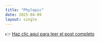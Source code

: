 ```yaml
---
title: "Phylopic"
date: 2025-04-09
layout: single
---
```


👉 [Haz clic aquí para leer el post completo](/posts/phylopic/phylopic.html)